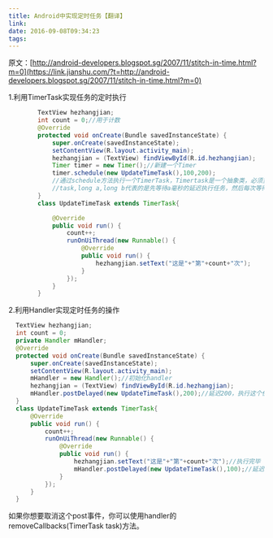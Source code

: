```yaml
---
title: Android中实现定时任务【翻译】
link:
date: 2016-09-08T09:34:23
tags:
---
```

原文：[http://android-developers.blogspot.sg/2007/11/stitch-in-time.html?m=0](https://link.jianshu.com/?t=http://android-developers.blogspot.sg/2007/11/stitch-in-time.html?m=0)

1.利用TimerTask实现任务的定时执行 

```java
        TextView hezhangjian;
        int count = 0;//用于计数
        @Override
        protected void onCreate(Bundle savedInstanceState) {
            super.onCreate(savedInstanceState);
            setContentView(R.layout.activity_main);
            hezhangjian = (TextView) findViewById(R.id.hezhangjian);
            Timer timer = new Timer();//新建一个Timer
            timer.schedule(new UpdateTimeTask(),100,200);
            //通过schedule方法执行一个TimerTask，Timertask是一个抽象类，必须重写它的run方法。
            //task,long a,long b代表的是先等待a毫秒的延迟执行任务，然后每次等待大约b时间执行任务。
        }
        class UpdateTimeTask extends TimerTask{

            @Override
            public void run() {
                count++;
                runOnUiThread(new Runnable() {
                    @Override
                    public void run() {
                        hezhangjian.setText("这是"+"第"+count+"次");
                    }
                });
            }
        }
```
2.利用Handler实现定时任务的操作

  ```java
    TextView hezhangjian;
    int count = 0;
    private Handler mHandler;
    @Override
    protected void onCreate(Bundle savedInstanceState) {
        super.onCreate(savedInstanceState);
        setContentView(R.layout.activity_main);
        mHandler = new Handler();//初始化handler
        hezhangjian = (TextView) findViewById(R.id.hezhangjian);
        mHandler.postDelayed(new UpdateTimeTask(),200);//延迟200，执行这个任务
    }
    class UpdateTimeTask extends TimerTask{
        @Override
        public void run() {
            count++;
            runOnUiThread(new Runnable() {
                @Override
                public void run() {
                    hezhangjian.setText("这是"+"第"+count+"次");//执行完毕
                    mHandler.postDelayed(new UpdateTimeTask(),100);//延迟100，再执行这个任务
                }
            });
        }
    }
  ```

如果你想要取消这个post事件，你可以使用handler的removeCallbacks(TimerTask task)方法。
